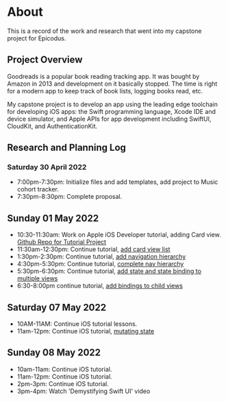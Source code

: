 # About

This is a record of the work and research that went into my capstone project for Epicodus.

## Project Overview
Goodreads is a popular book reading tracking app. It was bought by Amazon in 2013 and development on it basically stopped. The time is right for a modern app to keep track of book lists, logging books read, etc.

My capstone project is to develop an app using the leading edge toolchain for developing iOS apps: the Swift programming language, Xcode IDE and device simulator, and Apple APIs for app development including SwiftUI, CloudKit, and AuthenticationKit.

## Research and Planning Log

### Saturday 30 April 2022
* 7:00pm-7:30pm: Initialize files and add templates, add project to Music cohort tracker.
* 7:30pm-8:30pm: Complete proposal.

## Sunday 01 May 2022
* 10:30-11:30am: Work on Apple iOS Developer tutorial, adding Card view. [Github Repo for Tutorial Project](https://www.github.com/meilar/Scrumdinger)
* 11:30am-12:30pm: Continue tutorial, [add card view list](https://github.com/meilar/scrumdinger/commit/333eff6fa0a237b63fa83618388764c848c1a1f6)
* 1:30pm-2:30pm: Continue tutorial, [add navigation hierarchy](https://github.com/meilar/scrumdinger/commit/662ca698d7a227f93fe25a7b1c215ccfac066b7c)
* 4:30pm-5:30pm: Continue tutorial, [complete nav hierarchy](https://github.com/meilar/scrumdinger/commit/6f8398d9286e064314c10f5546b6e50563d05c29)
* 5:30pm-6:30pm: Continue tutorial, [add state and state binding to multiple views](https://github.com/meilar/scrumdinger/commit/c03d94248c157c58aa039f07816d0967512e8049)
* 6:30-8:00pm continue tutorial, [add bindings to child views](https://github.com/meilar/scrumdinger/commit/e8b1b99dcf334ee8dea86024b28dce0e1239ffbd)

## Saturday 07 May 2022
* 10AM-11AM: Continue iOS tutorial lessons.
* 11am-12pm: Continue iOS tutorial, [mutating state](https://github.com/meilar/scrumdinger/commit/1af76fd961f8b45dba09673408561574c1a57212)

## Sunday 08 May 2022
* 10am-11am: Continue iOS tutorial.
* 11am-12pm: Continue iOS tutorial.
* 2pm-3pm: Continue iOS tutorial.
* 3pm-4pm: Watch 'Demystifying Swift UI' video